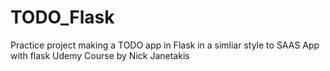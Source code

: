 # TODO_Flask
Practice project making a TODO app in Flask in a simliar style to SAAS App with flask Udemy Course by Nick Janetakis
